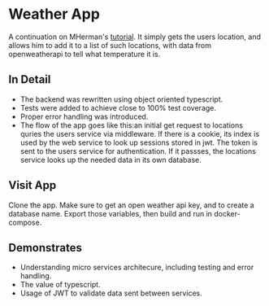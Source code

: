 # Weather App

A continuation on MHerman's [tutorial](https://mherman.org/blog/developing-and-testing-microservices-with-docker/). It simply gets the users location, and allows him to add it to a list of such locations, with data from openweatherapi to tell what temperature it is.


## In Detail

* The backend was rewritten using object oriented typescript.
* Tests were added to achieve close to 100% test coverage.
* Proper error handling was introduced.
* The flow of the app goes like this:an initial get request to locations quries the users service via middleware. If there is a cookie, its index is used by the web service to look up sessions stored in jwt. The token is
sent to the users service for authentication. If it passses, the locations service looks up the needed data in its own database.

## Visit App

Clone the app. Make sure to get an open weather api key, and to create a database name. Export those variables, then build and run in docker-compose.

## Demonstrates

* Understanding micro services architecure, including testing and error handling.
* The value of typescript.
* Usage of JWT to validate data sent between services.
